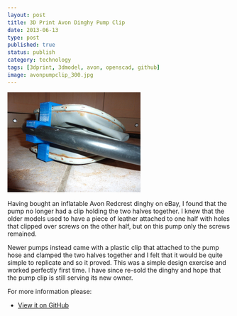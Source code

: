 ```yaml
--- 
layout: post 
title: 3D Print Avon Dinghy Pump Clip
date: 2013-06-13
type: post 
published: true 
status: publish
category: technology
tags: [3dprint, 3dmodel, avon, openscad, github]
image: avonpumpclip_300.jpg
---
```


<a href="/assets/avonpumpclip.jpg"><img src="/assets/avonpumpclip_300.jpg" class="image-right" alt="Avon Pump Clip"></a>

Having bought an inflatable Avon Redcrest dinghy on eBay, I found that
the pump no longer had a clip holding the two halves together. I knew
that the older models used to have a piece of leather attached to one
half with holes that clipped over screws on the other half, but on this
pump only the screws remained.

<!--more-->

Newer pumps instead came with a plastic clip that attached to the pump
hose and clamped the two halves together and I felt that it would be
quite simple to replicate and so it proved. This was a simple design
exercise and worked perfectly first time. I have since re-sold the
dinghy and hope that the pump clip is still serving its new owner.

For more information please:

   * [View it on GitHub](https://github.com/chrisjrob/avonpumpclip)
